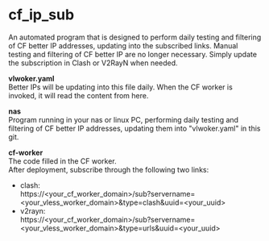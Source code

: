 # cf_ip_sub
An automated program that is designed to perform daily testing and filtering of CF better IP addresses, updating into the subscribed links. Manual testing and filtering of CF better IP are no longer necessary. Simply update the subscription in Clash or V2RayN when needed.

**vlwoker.yaml**   
Better IPs will be updating into this file daily. When the CF worker is invoked, it will read the content from here.

**nas**   
Program running in your nas or linux PC, performing daily testing and filtering of CF better IP addresses, updating them into "vlwoker.yaml" in this git.

**cf-worker**   
The code filled in the CF worker.   
After deployment, subscribe through the following two links:
- clash:  
  https://<your_cf_worker_domain>/sub?servername=<your_vless_worker_domain>&type=clash&uuid=<your_uuid>
- v2rayn:  
  https://<your_cf_worker_domain>/sub?servername=<your_vless_worker_domain>&type=urls&uuid=<your_uuid>
